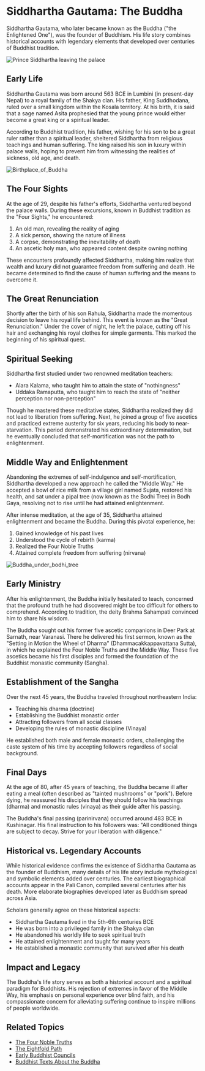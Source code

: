 # Siddhartha Gautama: The Buddha

Siddhartha Gautama, who later became known as the Buddha ("the Enlightened One"), was the founder of Buddhism. His life story combines historical accounts with legendary elements that developed over centuries of Buddhist tradition.

![Prince Siddhartha leaving the palace](siddhartha_renunciation.jpg)

## Early Life

Siddhartha Gautama was born around 563 BCE in Lumbini (in present-day Nepal) to a royal family of the Shakya clan. His father, King Suddhodana, ruled over a small kingdom within the Kosala territory. At his birth, it is said that a sage named Asita prophesied that the young prince would either become a great king or a spiritual leader.

According to Buddhist tradition, his father, wishing for his son to be a great ruler rather than a spiritual leader, sheltered Siddhartha from religious teachings and human suffering. The king raised his son in luxury within palace walls, hoping to prevent him from witnessing the realities of sickness, old age, and death.

![Birthplace_of_Buddha](./images/birthplace_of_buddha_lumbini.jpg)

## The Four Sights

At the age of 29, despite his father's efforts, Siddhartha ventured beyond the palace walls. During these excursions, known in Buddhist tradition as the "Four Sights," he encountered:

1. An old man, revealing the reality of aging
2. A sick person, showing the nature of illness
3. A corpse, demonstrating the inevitability of death
4. An ascetic holy man, who appeared content despite owning nothing

These encounters profoundly affected Siddhartha, making him realize that wealth and luxury did not guarantee freedom from suffering and death. He became determined to find the cause of human suffering and the means to overcome it.

## The Great Renunciation

Shortly after the birth of his son Rahula, Siddhartha made the momentous decision to leave his royal life behind. This event is known as the "Great Renunciation." Under the cover of night, he left the palace, cutting off his hair and exchanging his royal clothes for simple garments. This marked the beginning of his spiritual quest.

## Spiritual Seeking

Siddhartha first studied under two renowned meditation teachers:
- Alara Kalama, who taught him to attain the state of "nothingness"
- Uddaka Ramaputta, who taught him to reach the state of "neither perception nor non-perception"

Though he mastered these meditative states, Siddhartha realized they did not lead to liberation from suffering. Next, he joined a group of five ascetics and practiced extreme austerity for six years, reducing his body to near-starvation. This period demonstrated his extraordinary determination, but he eventually concluded that self-mortification was not the path to enlightenment.

## Middle Way and Enlightenment

Abandoning the extremes of self-indulgence and self-mortification, Siddhartha developed a new approach he called the "Middle Way." He accepted a bowl of rice milk from a village girl named Sujata, restored his health, and sat under a pipal tree (now known as the Bodhi Tree) in Bodh Gaya, resolving not to rise until he had attained enlightenment.

After intense meditation, at the age of 35, Siddhartha attained enlightenment and became the Buddha. During this pivotal experience, he:

1. Gained knowledge of his past lives
2. Understood the cycle of rebirth (karma)
3. Realized the Four Noble Truths
4. Attained complete freedom from suffering (nirvana)

![Buddha_under_bodhi_tree](./images/buddha_meditation_bodhi_tree.jpg)

## Early Ministry

After his enlightenment, the Buddha initially hesitated to teach, concerned that the profound truth he had discovered might be too difficult for others to comprehend. According to tradition, the deity Brahma Sahampati convinced him to share his wisdom.

The Buddha sought out his former five ascetic companions in Deer Park at Sarnath, near Varanasi. There he delivered his first sermon, known as the "Setting in Motion the Wheel of Dharma" (Dhammacakkappavattana Sutta), in which he explained the Four Noble Truths and the Middle Way. These five ascetics became his first disciples and formed the foundation of the Buddhist monastic community (Sangha).

## Establishment of the Sangha

Over the next 45 years, the Buddha traveled throughout northeastern India:

- Teaching his dharma (doctrine)
- Establishing the Buddhist monastic order
- Attracting followers from all social classes
- Developing the rules of monastic discipline (Vinaya)

He established both male and female monastic orders, challenging the caste system of his time by accepting followers regardless of social background.

## Final Days

At the age of 80, after 45 years of teaching, the Buddha became ill after eating a meal (often described as "tainted mushrooms" or "pork"). Before dying, he reassured his disciples that they should follow his teachings (dharma) and monastic rules (vinaya) as their guide after his passing.

The Buddha's final passing (parinirvana) occurred around 483 BCE in Kushinagar. His final instruction to his followers was: "All conditioned things are subject to decay. Strive for your liberation with diligence."

## Historical vs. Legendary Accounts

While historical evidence confirms the existence of Siddhartha Gautama as the founder of Buddhism, many details of his life story include mythological and symbolic elements added over centuries. The earliest biographical accounts appear in the Pali Canon, compiled several centuries after his death. More elaborate biographies developed later as Buddhism spread across Asia.

Scholars generally agree on these historical aspects:
- Siddhartha Gautama lived in the 5th-6th centuries BCE
- He was born into a privileged family in the Shakya clan
- He abandoned his worldly life to seek spiritual truth
- He attained enlightenment and taught for many years
- He established a monastic community that survived after his death

## Impact and Legacy

The Buddha's life story serves as both a historical account and a spiritual paradigm for Buddhists. His rejection of extremes in favor of the Middle Way, his emphasis on personal experience over blind faith, and his compassionate concern for alleviating suffering continue to inspire millions of people worldwide.

## Related Topics
- [The Four Noble Truths](../beliefs/four_noble_truths.md)
- [The Eightfold Path](../beliefs/eightfold_path.md)
- [Early Buddhist Councils](./buddhist_councils.md)
- [Buddhist Texts About the Buddha](../texts/buddha_biographies.md)